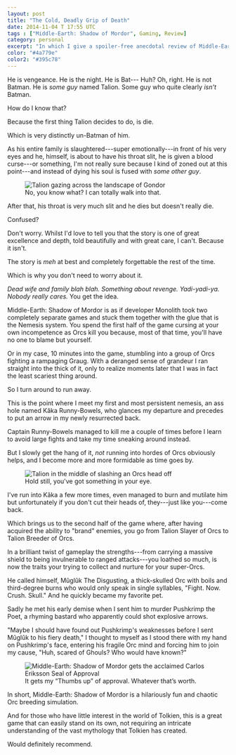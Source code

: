```yaml
---
layout: post
title: "The Cold, Deadly Grip of Death"
date: 2014-11-04 T 17:55 UTC
tags : ["Middle-Earth: Shadow of Mordor", Gaming, Review]
category: personal
excerpt: "In which I give a spoiler-free anecdotal review of Middle-Earth: Shadow of Mordor. Spoiler: I really enjoyed it."
color: "#4a779e"
color2: "#395c78"
---
```

He is vengeance. He is the night. He is Bat--- Huh? Oh, right. He is not Batman. He is *some guy* named Talion. Some guy who quite clearly *isn't* Batman.

How do I know that?

Because the first thing Talion decides to do, is die.

Which is very distinctly un-Batman of him.

As his entire family is slaughtered---super emotionally---in front of his very eyes and he, himself, is about to have his throat slit, he is given a blood curse---or something, I'm not really sure because I kind of zoned out at this point---and instead of dying his soul is fused with *some other guy*.

<figure>
	<img class="js-lazy-load" data-original="/assets/posts/2014/november/the-cold-deadly-grip-of-death/where-shadows-lie-by-dead-end-thrills.jpg" alt="Talion gazing across the landscape of Gondor">
	<figcaption>No, you know what? I can totally walk into that.</figcaption>
</figure>

After that, his throat is very much slit and he dies but doesn't really die.

Confused?

Don't worry. Whilst I'd love to tell you that the story is one of great excellence and depth, told beautifully and with great care, I can't. Because it isn't.

<p data-pullquote="Dead wife and family blah blah. Something about revenge."></p>

The story is *meh* at best and completely forgettable the rest of the time.

Which is why you don't need to worry about it.

*Dead wife and family blah blah. Something about revenge. Yadi-yadi-ya. Nobody really cares.* You get the idea.

Middle-Earth: Shadow of Mordor is as if developer Monolith took two completely separate games and stuck them together with the glue that is the Nemesis system. You spend the first half of the game cursing at your own incompetence as Orcs kill you because, most of that time, you'll have no one to blame but yourself.

Or in my case, 10 minutes into the game, stumbling into a group of Orcs fighting a rampaging Graug. With a deranged sense of grandeur I ran straight into the thick of it, only to realize moments later that I was in fact the least scariest thing around.

So I turn around to run away.

This is the point where I meet my first and most persistent nemesis, an ass hole named Kâka Runny-Bowels, who glances my departure and precedes to put an arrow in my newly resurrected back.

Captain Runny-Bowels managed to kill me a couple of times before I learn to avoid large fights and take my time sneaking around instead.

But I slowly get the hang of it, *not* running into hordes of Orcs obviously helps, and I become more and more formidable as time goes by.

<figure>
	<img class="js-lazy-load" data-original="/assets/posts/2014/november/the-cold-deadly-grip-of-death/slayer-by-dead-end-thrills.jpg" alt="Talion in the middle of slashing an Orcs head off">
	<figcaption>Hold still, you've got something in your eye.</figcaption>
</figure>

I've run into Kâka a few more times, even managed to burn and mutilate him but unfortunately if you don't cut their heads of, they---just like you---come back. 

Which brings us to the second half of the game where, after having acquired the ability to "brand" enemies, you go from Talion Slayer of Orcs to Talion Breeder of Orcs.

In a brilliant twist of gameplay the strengths---from carrying a massive shield to being invulnerable to ranged attacks---you loathed so much, is now the traits your trying to collect and nurture for your super-Orcs.

He called himself, Mûglûk The Disgusting, a thick-skulled Orc with boils and third-degree burns who would only speak in single syllables, "Fight. Now. Crush. Skull." And he quickly became my favorite pet.

Sadly he met his early demise when I sent him to murder Pushkrimp the Poet, a rhyming bastard who apparently could shot explosive arrows.

"Maybe I should have found out Pushkrimp's weaknesses before I sent Mûglûk to his fiery death," I thought to myself as I stood there with my hand on Pushkrimp's face, entering his fragile Orc mind and forcing him to join my cause, "Huh, scared of Ghouls? Who would have known?"

<figure>
	<img class="js-lazy-load" data-original="/assets/posts/2014/november/the-cold-deadly-grip-of-death/middle-earth-shadow-of-mordor-carlos-eriksson-seal-of-approval.jpg" alt="Middle-Earth: Shadow of Mordor gets the acclaimed Carlos Eriksson Seal of Approval">
	<figcaption>It gets my “Thumbs up” of approval. Whatever that’s worth.</figcaption>
</figure>

In short, Middle-Earth: Shadow of Mordor is a hilariously fun and chaotic Orc breeding simulation.

And for those who have little interest in the world of Tolkien, this is a great game that can easily stand on its own, not requiring an intricate understanding of the vast mythology that Tolkien has created.

Would definitely recommend.